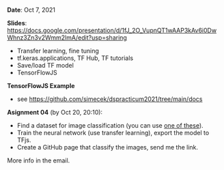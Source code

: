 **Date**: Oct 7, 2021

**Slides**: https://docs.google.com/presentation/d/1fJ_2O_VupnQT1wAAP3kAv6i0DwWhnz3Zn3v2Wmm2lmA/edit?usp=sharing

* Transfer learning, fine tuning
* tf.keras.applications, TF Hub, TF tutorials
* Save/load TF model
* TensorFlowJS

**TensorFlowJS Example**

* see https://github.com/simecek/dspracticum2021/tree/main/docs

**Asignment 04** (by Oct 20, 20:10):

* Find a dataset for image classification (you can use [one of these](https://drive.google.com/drive/folders/1bviccR8mOdSEMPDexQNeOGvsiSjTBZel?usp=sharing)).
* Train the neural network (use transfer learning), export the model to TFjs.
* Create a GitHub page that classify the images, send me the link.

More info in the email.
